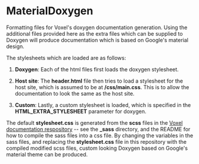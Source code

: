 # MaterialDoxygen

Formatting files for Voxel's doxygen documentation generation. Using the
additional files provided here as the extra files which can be supplied to
Doxygen will produce documentation which is based on Google's material design.

The stylesheets which are loaded are as follows:

1. __Doxygen__: Each of the html files first loads the doxygen stylesheet.

2. __Host site__: The __header.html__ file then tries to load a stylesheet for
                  the host site, which is assumed to be at __/css/main.css__.
                  This is to allow the documentation to look the same as the
                  host site.

3. __Custom__: Lastly, a custom stylesheet is loaded, which is specified in the
              **HTML_EXTRA_STYLESHEET** parameter for doxygen.

The default __stylesheet.css__ is generated from the __scss__ files in the
[Voxel documentation respository](https://github.com/Voxelated/voxelated.github.io) -- see the **_sass** directory, and the README for how to
compile the sass files into a css file. By changing the variables in the
sass files, and replacing the **stylesheet.css** file in this repository with
the compiled modified scss files, custom looking Doxygen based on Google's
material theme can be produced.

